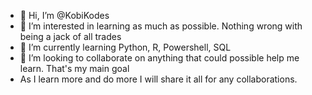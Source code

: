 - 👋 Hi, I’m @KobiKodes
- 👀 I’m interested in learning as much as possible. Nothing wrong with being a jack of all trades
- 🌱 I’m currently learning Python, R, Powershell, SQL 
- 💞️ I’m looking to collaborate on anything that could possible help me learn. That's my main goal
- As I learn more and do more I will share it all for any collaborations.

<!---
KobiKodes/KobiKodes is a ✨ special ✨ repository because its `README.md` (this file) appears on your GitHub profile.
You can click the Preview link to take a look at your changes.
--->
